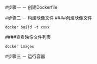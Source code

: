 #步骤一 － 创建Dockerfile

#步骤二 － 构建映像文件
####创建映像文件
```
docker build -t xxxx
```
####查看映像文件列表
```
docker images
```
#步骤三 － 运行容器
